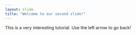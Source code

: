 ```yaml
---
layout: slide
title: "Welcome to our second slide!"
---
```

This is a very interesting tutorial.
Use the left arrow to go back!
